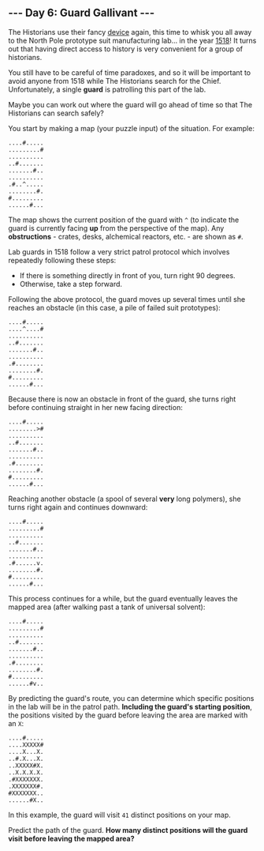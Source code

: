 ## --- Day 6: Guard Gallivant ---

The Historians use their fancy [device](4) again, this time to whisk you all
away to the North Pole prototype suit manufacturing lab... in the year
[1518](/2018/day/5)! It turns out that having direct access to history is very
convenient for a group of historians.

You still have to be careful of time paradoxes, and so it will be important to
avoid anyone from 1518 while The Historians search for the Chief. Unfortunately,
a single **guard** is patrolling this part of the lab.

Maybe you can work out where the guard will go ahead of time so that The
Historians can search safely?

You start by making a map (your puzzle input) of the situation. For example:

```
....#.....
.........#
..........
..#.......
.......#..
..........
.#..^.....
........#.
#.........
......#...
```

The map shows the current position of the guard with `^` (to indicate the guard
is currently facing **up** from the perspective of the map). Any
**obstructions** - crates, desks, alchemical reactors, etc. - are shown as `#`.

Lab guards in 1518 follow a very strict patrol protocol which involves
repeatedly following these steps:

- If there is something directly in front of you, turn right 90 degrees.
- Otherwise, take a step forward.

Following the above protocol, the guard moves up several times until she reaches
an obstacle (in this case, a pile of failed suit prototypes):

```
....#.....
....^....#
..........
..#.......
.......#..
..........
.#........
........#.
#.........
......#...
```

Because there is now an obstacle in front of the guard, she turns right before
continuing straight in her new facing direction:

```
....#.....
........>#
..........
..#.......
.......#..
..........
.#........
........#.
#.........
......#...
```

Reaching another obstacle (a spool of several **very** long polymers), she turns
right again and continues downward:

```
....#.....
.........#
..........
..#.......
.......#..
..........
.#......v.
........#.
#.........
......#...
```

This process continues for a while, but the guard eventually leaves the mapped
area (after walking past a tank of universal solvent):

```
....#.....
.........#
..........
..#.......
.......#..
..........
.#........
........#.
#.........
......#v..
```

By predicting the guard's route, you can determine which specific positions in
the lab will be in the patrol path. **Including the guard's starting position**,
the positions visited by the guard before leaving the area are marked with an
`X`:

```
....#.....
....XXXXX#
....X...X.
..#.X...X.
..XXXXX#X.
..X.X.X.X.
.#XXXXXXX.
.XXXXXXX#.
#XXXXXXX..
......#X..
```

In this example, the guard will visit `41` distinct positions on your map.

Predict the path of the guard. **How many distinct positions will the guard
visit before leaving the mapped area?**



